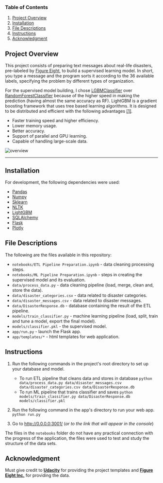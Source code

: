 ### Table of Contents

1. [Project Overview](#overview)
2. [Installation](#installation)
3. [File Descriptions](#files)
4. [Instructions](#instructions)
5. [Acknowledgment](#acknowledgment)

## Project Overview <a name="overview"></a>

This project consists of preparing text messages about real-life disasters, pre-labeled by [Figure Eight](https://appen.com), to build a supervised learning model. In short, you type a message and the program sorts it according to the 36 available labels, specifying the problem by different types of organization.

For the supervised model building, I chose [LGBMClassifier](https://lightgbm.readthedocs.io/en/latest/pythonapi/lightgbm.LGBMClassifier.html) over [RandomForestClassifier](https://scikit-learn.org/stable/modules/generated/sklearn.ensemble.RandomForestClassifier.html) because of the higher speed in making the prediction (having almost the same accuracy as RF). LightGBM is a gradient boosting framework that uses tree based learning algorithms. It is designed to be distributed and efficient with the following advantages [[1]](https://www.kaggle.com/prashant111/lightgbm-classifier-in-python).

- Faster training speed and higher efficiency.
- Lower memory usage.
- Better accuracy.
- Support of parallel and GPU learning.
- Capable of handling large-scale data.


![overview](https://user-images.githubusercontent.com/54601061/135074628-31b69cc6-0c81-4f8f-9715-df94d79165ae.gif)

---

## Installation <a name="installation"></a>

For development, the following dependencies were used:

- [Pandas](https://pandas.pydata.org)
- [Numpy](https://numpy.org)
- [Sklearn](https://scikit-learn.org/stable/)
- [NLTK](https://www.nltk.org/data.html)
- [LightGBM](https://lightgbm.readthedocs.io/en/latest/)
- [SQLAlchemy](https://www.sqlalchemy.org)
- [Flask](https://flask.palletsprojects.com/en/2.0.x/)
- [Plotly](https://plotly.com)

## File Descriptions <a name="files"></a>

The following are the files available in this repository:

- `notebooks/ETL Pipeline Preparation.ipynb` - data cleaning processing steps.
- `notebooks/ML Pipeline Preparation.ipynb` - steps in creating the supervised model and its evaluation.
- `data/process_data.py` - data cleaning pipeline (load, merge, clean and, store the data).
- `data/disaster_categories.csv` - data related to disaster categories.
- `data/disaster_messages.csv` - data related to disaster messages.
- `data/DisasterResponse.db` - database containing the result of the ETL pipeline.
- `models/train_classifier.py` - machine learning pipeline (load, split, train and tune a model, export the final model).
- `models/classifier.pkl` - the supervised model.
- `app/run.py` - launch the Flask app.
- `app/templates/*` - html templates for web application.

## Instructions <a name="instructions"></a>

1. Run the following commands in the project's root directory to set up your database and model.

    - To run ETL pipeline that cleans data and stores in database
        `python data/process_data.py data/disaster_messages.csv data/disaster_categories.csv data/DisasterResponse.db`
    - To run ML pipeline that trains classifier and saves
        `python models/train_classifier.py data/DisasterResponse.db models/classifier.pkl`

2. Run the following command in the app's directory to run your web app.
    `python run.py`

3. Go to http://0.0.0.0:3001/ (*or to the link that will appear in the console*)

The files in the `notebooks` folder do not have any practical connection with the progress of the application, the files were used to test and study the structure of the data sets.

## Acknowledgment <a name="acknowledgment"></a>

Must give credit to [**Udacity**](https://www.udacity.com) for providing the project templates and [**Figure Eight Inc.**](https://appen.com) for providing the data.
